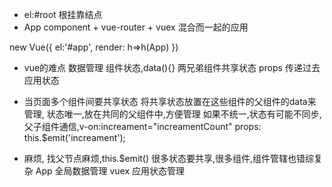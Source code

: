 - el:#root 根挂靠结点
- App component + vue-router + vuex 混合而一起的应用


new Vue({
  el:'#app',
  render: h=>h(App)
})

- vue的难点 数据管理
组件状态,data(){}
两兄弟组件共享状态
props 传递过去
应用状态


- 当页面多个组件间要共享状态
将共享状态放置在这些组件的父组件的data来管理,
状态唯一,放在共同的父组件中,方便管理
如果不统一,状态有可能不同步,
父子组件通信,v-on:increament="increamentCount"
props:  this.$emit('increament');


- 麻烦, 找父节点麻烦,this.$emit()
很多状态要共享,很多组件,组件管辖也错综复杂
App 全局数据管理 vuex 应用状态管理